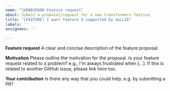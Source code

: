 ```yaml
---
name: "\U0001F680 Feature request"
about: Submit a proposal/request for a new transformers feature
title: "[FEATURE] I want feature X supported by GoLLIE"
labels: ''
assignees: ''

---
```


**Feature request**
A clear and concise description of the feature proposal. 

**Motivation**
Please outline the motivation for the proposal. Is your feature request related to a problem? e.g., I'm always frustrated when [...]. If this is related to another GitHub issue, please link here too.


**Your contribution**
Is there any way that you could help, e.g. by submitting a PR?
